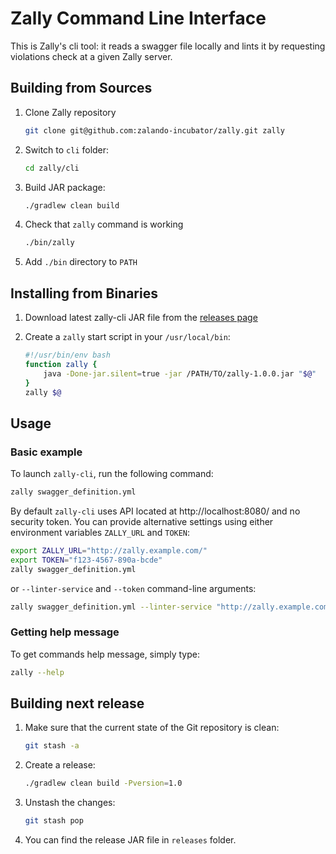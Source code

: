 # Zally Command Line Interface

This is Zally's cli tool: it reads a swagger file locally and lints it by
requesting violations check at a given Zally server.

## Building from Sources

1. Clone Zally repository
    ```bash
    git clone git@github.com:zalando-incubator/zally.git zally
    ```

2. Switch to `cli` folder:
	```bash
	cd zally/cli
	```

3. Build JAR package:
	```bash
	./gradlew clean build
	```

4. Check that `zally` command is working
	```bash
	./bin/zally
	```

5. Add `./bin` directory to `PATH`


## Installing from Binaries

1. Download latest zally-cli JAR file from the [releases page](https://github.com/zalando-incubator/zally/releases)

2. Create a `zally` start script in your `/usr/local/bin`:

    ```bash
    #!/usr/bin/env bash
    function zally {
        java -Done-jar.silent=true -jar /PATH/TO/zally-1.0.0.jar "$@"
    }
    zally $@
    ```

## Usage

### Basic example

To launch `zally-cli`, run the following command:

```bash
zally swagger_definition.yml
```

By default `zally-cli` uses API located at http://localhost:8080/ and no security
token. You can provide alternative settings using either environment variables
`ZALLY_URL` and `TOKEN`:

```bash
export ZALLY_URL="http://zally.example.com/"
export TOKEN="f123-4567-890a-bcde"
zally swagger_definition.yml
```

or `--linter-service` and `--token` command-line arguments:

```bash
zally swagger_definition.yml --linter-service "http://zally.example.com/" --token "f123-4567-890a-bcde"
```

### Getting help message

To get commands help message, simply type:

```bash
zally --help
```

## Building next release

1. Make sure that the current state of the Git repository is clean:
    
    ```bash
    git stash -a
    ```

2. Create a release:

    ```bash
    ./gradlew clean build -Pversion=1.0
    ```

3. Unstash the changes:

    ```bash
    git stash pop
    ```

4. You can find the release JAR file in `releases` folder.

